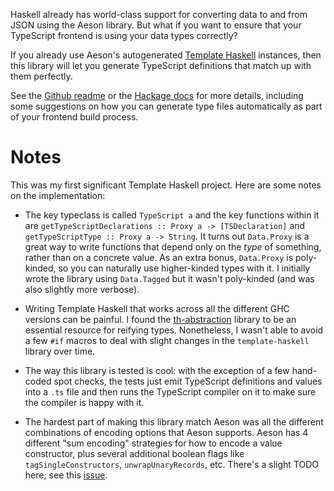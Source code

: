 
Haskell already has world-class support for converting data to and from JSON using the Aeson library. But what if you want to ensure that your TypeScript frontend is using your data types correctly?

If you already use Aeson's autogenerated [Template Haskell](https://hackage.haskell.org/package/aeson/docs/Data-Aeson-TH.html) instances, then this library will let you generate TypeScript definitions that match up with them perfectly.

See the [Github readme](https://github.com/codedownio/aeson-typescript) or the [Hackage docs](https://hackage.haskell.org/package/aeson-typescript-0.1.0.0/docs/Data-Aeson-TypeScript-TH.html) for more details, including some suggestions on how you can generate type files automatically as part of your frontend build process.

# Notes

This was my first significant Template Haskell project. Here are some notes on the implementation:

* The key typeclass is called `TypeScript a` and the key functions within it are `getTypeScriptDeclarations :: Proxy a -> [TSDeclaration]` and `getTypeScriptType :: Proxy a -> String`. It turns out `Data.Proxy` is a great way to write functions that depend only on the *type* of something, rather than on a concrete value. As an extra bonus, `Data.Proxy` is poly-kinded, so you can naturally use higher-kinded types with it. I initially wrote the library using `Data.Tagged` but it wasn't poly-kinded (and was also slightly more verbose).

* Writing Template Haskell that works across all the different GHC versions can be painful. I found the [th-abstraction](https://hackage.haskell.org/package/th-abstraction) library to be an essential resource for reifying types. Nonetheless, I wasn't able to avoid a few `#if` macros to deal with slight changes in the `template-haskell` library over time.

* The way this library is tested is cool: with the exception of a few hand-coded spot checks, the tests just emit TypeScript definitions and values into a `.ts` file and then runs the TypeScript compiler on it to make sure the compiler is happy with it.

* The hardest part of making this library match Aeson was all the different combinations of encoding options that Aeson supports. Aeson has 4 different "sum encoding" strategies for how to encode a value constructor, plus several additional boolean flags like `tagSingleConstructors`, `unwrapUnaryRecords`, etc. There's a slight TODO here; see this [issue](https://github.com/codedownio/aeson-typescript/issues/1).
